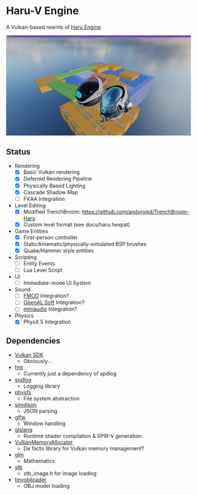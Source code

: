# Haru-V Engine

A Vulkan-based rewrite of [Haru Engine](https://github.com/andyroiiid/haru).

![Screenshot](screenshot.png)

## Status

- Rendering
    - [x] Basic Vulkan rendering
    - [x] Deferred Rendering Pipeline
    - [x] Physically Based Lighting
    - [x] Cascade Shadow Map
    - [ ] FXAA Integration
- Level Editing
    - [x] Modified TrenchBroom: https://github.com/andyroiiid/TrenchBroom-Haru
    - [x] Custom level format (see docs/haru.hexpat)
- Game Entities
    - [x] First-person controller
    - [x] Static/kinematic/physically-simulated BSP brushes
    - [x] Quake/Hammer style entities
- Scripting
    - [ ] Entity Events
    - [ ] Lua Level Script
- UI
    - [ ] Immediate-mode UI System
- Sound
    - [ ] [FMOD](https://fmod.com/) Integration?
    - [ ] [OpenAL Soft](https://openal-soft.org/) Integration?
    - [ ] [miniaudio](https://miniaud.io/) Integration?
- Physics
    - [x] PhysX 5 Integration

## Dependencies

- [Vulkan SDK](https://www.lunarg.com/vulkan-sdk/)
    - Obviously...
- [fmt](https://github.com/fmtlib/fmt)
    - Currently just a dependency of spdlog
- [spdlog](https://github.com/gabime/spdlog)
    - Logging library
- [physfs](https://github.com/icculus/physfs)
    - File system abstraction
- [simdjson](https://github.com/simdjson/simdjson)
    - JSON parsing
- [glfw](https://github.com/glfw/glfw)
    - Window handling
- [glslang](https://github.com/KhronosGroup/glslang)
    - Runtime shader compilation & SPIR-V generation.
- [VulkanMemoryAllocator](https://github.com/GPUOpen-LibrariesAndSDKs/VulkanMemoryAllocator)
    - De facto library for Vulkan memory management?
- [glm](https://github.com/g-truc/glm)
    - Mathematics
- [stb](https://github.com/nothings/stb)
    - stb_image.h for image loading
- [tinyobjloader](https://github.com/tinyobjloader/tinyobjloader)
    - OBJ model loading
